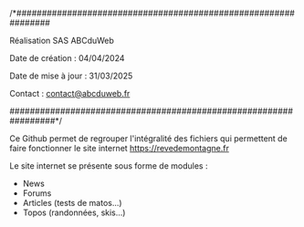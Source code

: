 /*###############################################################

Réalisation SAS ABCduWeb

Date de création : 04/04/2024

Date de mise à jour : 31/03/2025

Contact : contact@abcduweb.fr

#################################################################*/

Ce Github permet de regrouper l'intégralité des fichiers qui permettent de faire fonctionner le site internet https://revedemontagne.fr

Le site internet se présente sous forme de modules :
- News
- Forums
- Articles (tests de matos...)
- Topos (randonnées, skis...)

